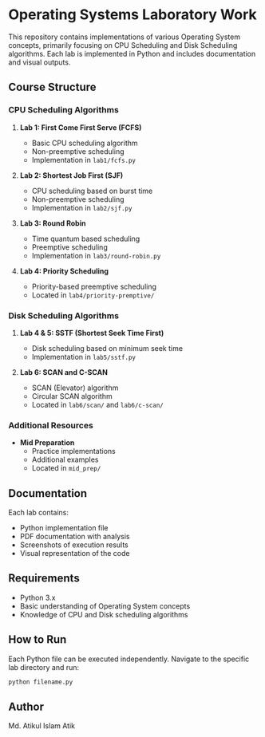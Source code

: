 # Operating Systems Laboratory Work

This repository contains implementations of various Operating System concepts, primarily focusing on CPU Scheduling and Disk Scheduling algorithms. Each lab is implemented in Python and includes documentation and visual outputs.

## Course Structure

### CPU Scheduling Algorithms
1. **Lab 1: First Come First Serve (FCFS)**
   - Basic CPU scheduling algorithm
   - Non-preemptive scheduling
   - Implementation in `lab1/fcfs.py`

2. **Lab 2: Shortest Job First (SJF)**
   - CPU scheduling based on burst time
   - Non-preemptive scheduling
   - Implementation in `lab2/sjf.py`

3. **Lab 3: Round Robin**
   - Time quantum based scheduling
   - Preemptive scheduling
   - Implementation in `lab3/round-robin.py`

4. **Lab 4: Priority Scheduling**
   - Priority-based preemptive scheduling
   - Located in `lab4/priority-premptive/`

### Disk Scheduling Algorithms
1. **Lab 4 & 5: SSTF (Shortest Seek Time First)**
   - Disk scheduling based on minimum seek time
   - Implementation in `lab5/sstf.py`

2. **Lab 6: SCAN and C-SCAN**
   - SCAN (Elevator) algorithm
   - Circular SCAN algorithm
   - Located in `lab6/scan/` and `lab6/c-scan/`

### Additional Resources
- **Mid Preparation**
  - Practice implementations
  - Additional examples
  - Located in `mid_prep/`

## Documentation
Each lab contains:
- Python implementation file
- PDF documentation with analysis
- Screenshots of execution results
- Visual representation of the code

## Requirements
- Python 3.x
- Basic understanding of Operating System concepts
- Knowledge of CPU and Disk scheduling algorithms

## How to Run
Each Python file can be executed independently. Navigate to the specific lab directory and run:
```bash
python filename.py
```

## Author
Md. Atikul Islam Atik

